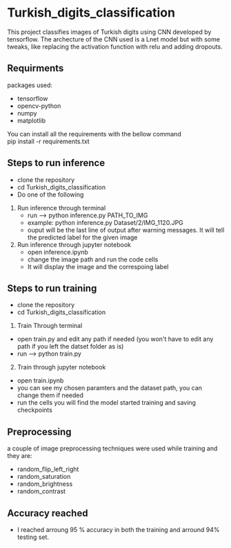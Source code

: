 # Turkish_digits_classification

This project classifies images of Turkish digits using CNN developed by tensorflow. The archecture of the CNN used is a Lnet model but with some tweaks, like replacing the activation function with relu and adding dropouts.

## Requirments
packages used:
* tensorflow
* opencv-python
* numpy
* matplotlib

You can install all the requirements with the bellow command   
pip install -r requirements.txt

## Steps to run inference
* clone the repository
* cd Turkish_digits_classification  
* Do one of the following   
1. Run inference through terminal
   * run --> python inference.py PATH_TO_IMG
   * example: python inference.py Dataset/2/IMG_1120.JPG
   * ouput will be the last line of output after warning messages. It will tell the predicted label for the given image   
2. Run inference through jupyter notebook
   * open inference.ipynb 
   * change the image path and run the code cells 
   * It will display the image and the correspoing label
   

## Steps to run training
* clone the repository
* cd Turkish_digits_classification
1. Train Through terminal 
* open train.py and edit any path if needed (you won't have to edit any path if you left the datset folder as is)
* run --> python train.py
2. Train through jupyter notebook
* open train.ipynb
* you can see my chosen paramters and the dataset path, you can change them if needed
* run the cells you will find the model started training and saving checkpoints


## Preprocessing
a couple of image preprocessing techniques were used while training and they are:
* random_flip_left_right
* random_saturation
* random_brightness
* random_contrast


## Accuracy reached 
* I reached arroung 95 % accuracy in both the training and arround 94% testing set.

